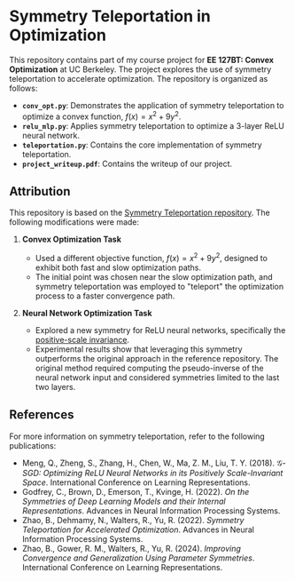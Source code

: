 # Symmetry Teleportation in Optimization

This repository contains part of my course project for **EE 127BT: Convex Optimization** at UC Berkeley. The project explores the use of symmetry teleportation to accelerate optimization. The repository is organized as follows:

- **`conv_opt.py`**: Demonstrates the application of symmetry teleportation to optimize a convex function, $f(x)=x^2+9y^2$.
- **`relu_mlp.py`**: Applies symmetry teleportation to optimize a 3-layer ReLU neural network.
- **`teleportation.py`**: Contains the core implementation of symmetry teleportation.
- **`project_writeup.pdf`**: Contains the writeup of our project.

## Attribution

This repository is based on the [Symmetry Teleportation repository](https://github.com/Rose-STL-Lab/Symmetry-Teleportation/tree/main). The following modifications were made:

1. **Convex Optimization Task**
   - Used a different objective function, $f(x)=x^2+9y^2$, designed to exhibit both fast and slow optimization paths.  
   - The initial point was chosen near the slow optimization path, and symmetry teleportation was employed to "teleport" the optimization process to a faster convergence path.

2. **Neural Network Optimization Task**
   - Explored a new symmetry for ReLU neural networks, specifically the [positive-scale invariance](https://openreview.net/pdf?id=SyxfEn09Y7).
   - Experimental results show that leveraging this symmetry outperforms the original approach in the reference repository. The original method required computing the pseudo-inverse of the neural network input and considered symmetries limited to the last two layers.

## References

For more information on symmetry teleportation, refer to the following publications:

- Meng, Q., Zheng, S., Zhang, H., Chen, W., Ma, Z. M., Liu, T. Y. (2018). $\mathcal{G}$*-SGD: Optimizing ReLU Neural Networks in its Positively Scale-Invariant Space*. International Conference on Learning Representations.
- Godfrey, C., Brown, D., Emerson, T., Kvinge, H. (2022). *On the Symmetries of Deep Learning Models and their Internal Representations*. Advances in Neural Information Processing Systems.
- Zhao, B., Dehmamy, N., Walters, R., Yu, R. (2022). *Symmetry Teleportation for Accelerated Optimization*. Advances in Neural Information Processing Systems.
- Zhao, B., Gower, R. M., Walters, R., Yu, R. (2024). *Improving Convergence and Generalization Using Parameter Symmetries*. International Conference on Learning Representations.
